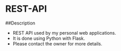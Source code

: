 REST-API
========

##Description
* REST API used by my personal web applications.
* It is done using Python with Flask.
* Please contact the owner for more details.
